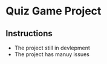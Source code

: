 # Quiz Game Project

## Instructions

- The project still in devlepment
- The project has manuy issues
